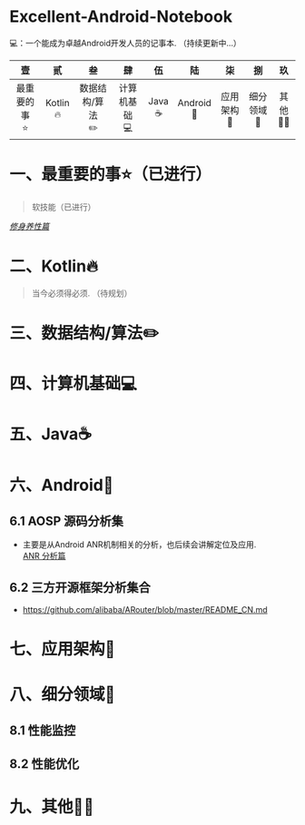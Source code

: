 # Excellent-Android-Notebook
💻：一个能成为卓越Android开发人员的记事本. （持续更新中...）

|<strong>壹</strong>|<strong>贰</strong>|<strong>叁</strong>|<strong>肆</strong>|<strong>伍</strong>|<strong>陆</strong>|<strong>柒</strong>|<strong>捌</strong>|<strong>玖</strong>|
|:---:|:---:|:---:|:---:|:---:|:---:|:---:|:---:|:---:|
|最重要的事<br>⭐️|Kotlin<br>🔥|数据结构/算法<br>✏️|计算机基础<br>💻|Java<br>☕️|Android<br>🤖|应用架构<br>🏡|细分领域<br>🚀|其他<br>💪🏻
# 一、最重要的事⭐️（已进行）
> 软技能（已进行）

<u>*[修身养性篇](https://github.com/David9302/Excellent-Soft-Skills-Programmers)*</u>

# 二、Kotlin🔥
> 当今必须得必须. （待规划）

# 三、数据结构/算法✏️

# 四、计算机基础💻

# 五、Java☕️

# 六、Android🤖

## 6.1 AOSP 源码分析集
* 主要是从Android ANR机制相关的分析，也后续会讲解定位及应用.<br>
  [ANR 分析篇](https://github.com/David9302/Excellent-Android-Notebook/blob/main/AOSP/ANR_Analyse.md)
## 6.2 三方开源框架分析集合
* https://github.com/alibaba/ARouter/blob/master/README_CN.md

# 七、应用架构🏡

# 八、细分领域🚀
## 8.1 性能监控
## 8.2 性能优化

# 九、其他💪🏻